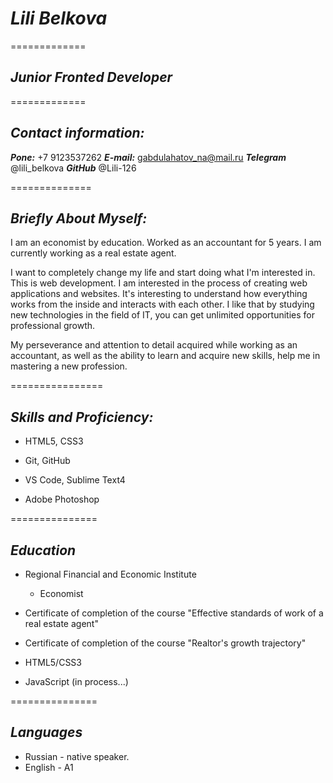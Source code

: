 # ***Lili Belkova***


=============


## ***Junior Fronted Developer*** 

=============


## ***Contact information:***

***Pone:***  +7 9123537262
***E-mail:***  gabdulahatov_na@mail.ru
***Telegram***  @lili_belkova
***GitHub***  @Lili-126

==============

## ***Briefly About Myself:***


I am an economist by education.  Worked as an accountant for 5 years. I am currently working as a real estate agent.


I want to completely change my life and start doing what I'm interested in. This is web development.
I am interested in the process of creating web applications and websites. It's interesting to understand how everything works from the inside and interacts with each other.
I like that by studying new technologies in the field of IT, you can get unlimited opportunities for professional growth.


My perseverance and attention to detail acquired while working as an accountant, as well as the ability to learn and acquire new skills, help me in mastering a new profession.


================


## ***Skills and Proficiency:***

+ HTML5, CSS3
        
+ Git, GitHub
        
+ VS Code, Sublime Text4
         
+ Adobe Photoshop


===============

## ***Education***

+ Regional Financial and Economic Institute
       
   - Economist
             
+  Certificate of completion of the course "Effective standards of work of a real estate agent"
         
+  Certificate of completion of the course "Realtor's growth trajectory"
          
+ HTML5/CSS3 
          
+ JavaScript (in process...)         


===============


## ***Languages***


+ Russian - native speaker.
+ English - A1









